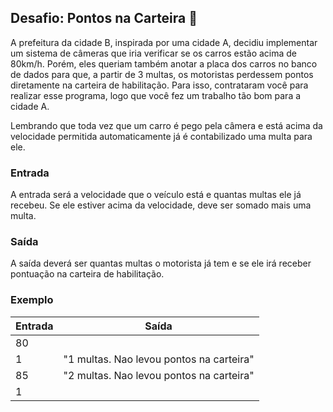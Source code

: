 ## Desafio: Pontos na Carteira :no_entry_sign:

A prefeitura da cidade B, inspirada por uma cidade A, decidiu implementar um sistema de câmeras que iria verificar se os carros estão acima de 80km/h. Porém, eles queriam também anotar a placa dos carros no banco de dados para que, a partir de 3 multas, os motoristas perdessem pontos diretamente na carteira de habilitação. Para isso, contrataram você para realizar esse programa, logo que você fez um trabalho tão bom para a cidade A.

Lembrando que toda vez que um carro é pego pela câmera e está acima da velocidade permitida automaticamente já é contabilizado uma multa para ele.
### Entrada

A entrada será a velocidade que o veículo está e quantas multas ele já recebeu. Se ele estiver acima da velocidade, deve ser somado mais uma multa.
### Saída

A saída deverá ser quantas multas o motorista já tem e se ele irá receber pontuação na carteira de habilitação.
### Exemplo

Entrada  | Saída
---------| -------
80       |
1        | "1 multas. Nao levou pontos na carteira"
85       | "2 multas. Nao levou pontos na carteira"
1        |
